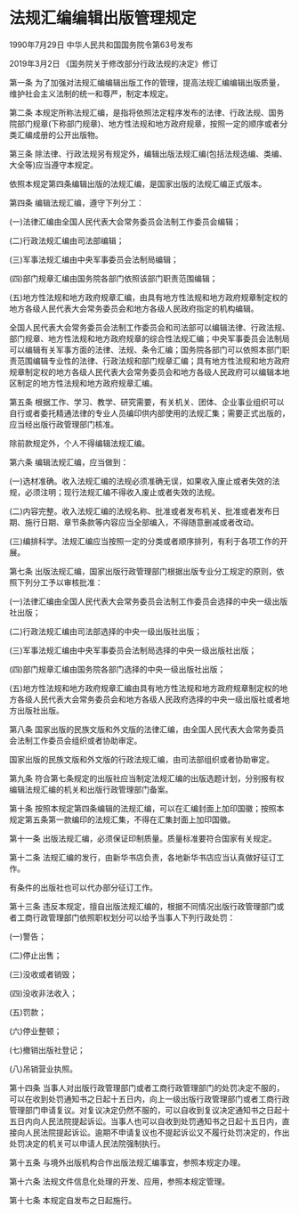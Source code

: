 # 法规汇编编辑出版管理规定

1990年7月29日 中华人民共和国国务院令第63号发布

2019年3月2日 《国务院关于修改部分行政法规的决定》修订

<!-- INFO END -->

第一条 为了加强对法规汇编编辑出版工作的管理，提高法规汇编编辑出版质量，维护社会主义法制的统一和尊严，制定本规定。

第二条 本规定所称法规汇编，是指将依照法定程序发布的法律、行政法规、国务院部门规章(下称部门规章)、地方性法规和地方政府规章，按照一定的顺序或者分类汇编成册的公开出版物。

第三条 除法律、行政法规另有规定外，编辑出版法规汇编(包括法规选编、类编、大全等)应当遵守本规定。

依照本规定第四条编辑出版的法规汇编，是国家出版的法规汇编正式版本。

第四条 编辑法规汇编，遵守下列分工：

(一)法律汇编由全国人民代表大会常务委员会法制工作委员会编辑；

(二)行政法规汇编由司法部编辑；

(三)军事法规汇编由中央军事委员会法制局编辑；

(四)部门规章汇编由国务院各部门依照该部门职责范围编辑；

(五)地方性法规和地方政府规章汇编，由具有地方性法规和地方政府规章制定权的地方各级人民代表大会常务委员会和地方各级人民政府指定的机构编辑。

全国人民代表大会常务委员会法制工作委员会和司法部可以编辑法律、行政法规、部门规章、地方性法规和地方政府规章的综合性法规汇编；中央军事委员会法制局可以编辑有关军事方面的法律、法规、条令汇编；国务院各部门可以依照本部门职责范围编辑专业性的法律、行政法规和部门规章汇编；具有地方性法规和地方政府规章制定权的地方各级人民代表大会常务委员会和地方各级人民政府可以编辑本地区制定的地方性法规和地方政府规章汇编。

第五条 根据工作、学习、教学、研究需要，有关机关、团体、企业事业组织可以自行或者委托精通法律的专业人员编印供内部使用的法规汇集；需要正式出版的，应当经出版行政管理部门核准。

除前款规定外，个人不得编辑法规汇编。

第六条 编辑法规汇编，应当做到：

(一)选材准确。收入法规汇编的法规必须准确无误，如果收入废止或者失效的法规，必须注明；现行法规汇编不得收入废止或者失效的法规。

(二)内容完整。收入法规汇编的法规名称、批准或者发布机关、批准或者发布日期、施行日期、章节条款等内容应当全部编入，不得随意删减或者改动。

(三)编排科学。法规汇编应当按照一定的分类或者顺序排列，有利于各项工作的开展。

第七条 出版法规汇编，国家出版行政管理部门根据出版专业分工规定的原则，依照下列分工予以审核批准：

(一)法律汇编由全国人民代表大会常务委员会法制工作委员会选择的中央一级出版社出版；

(二)行政法规汇编由司法部选择的中央一级出版社出版；

(三)军事法规汇编由中央军事委员会法制局选择的中央一级出版社出版；

(四)部门规章汇编由国务院各部门选择的中央一级出版社出版；

(五)地方性法规和地方政府规章汇编由具有地方性法规和地方政府规章制定权的地方各级人民代表大会常务委员会和地方各级人民政府选择的中央一级出版社或者地方出版社出版。

第八条 国家出版的民族文版和外文版的法律汇编，由全国人民代表大会常务委员会法制工作委员会组织或者协助审定。

国家出版的民族文版和外文版的行政法规汇编，由司法部组织或者协助审定。

第九条 符合第七条规定的出版社应当制定法规汇编的出版选题计划，分别报有权编辑法规汇编的机关和出版行政管理部门备案。

第十条 按照本规定第四条编辑的法规汇编，可以在汇编封面上加印国徽；按照本规定第五条第一款编印的法规汇集，不得在汇集封面上加印国徽。

第十一条 出版法规汇编，必须保证印制质量。质量标准要符合国家有关规定。

第十二条 法规汇编的发行，由新华书店负责，各地新华书店应当认真做好征订工作。

有条件的出版社也可以代办部分征订工作。

第十三条 违反本规定，擅自出版法规汇编的，根据不同情况出版行政管理部门或者工商行政管理部门依照职权划分可以给予当事人下列行政处罚：

(一)警告；

(二)停止出售；

(三)没收或者销毁；

(四)没收非法收入；

(五)罚款；

(六)停业整顿；

(七)撤销出版社登记；

(八)吊销营业执照。

第十四条 当事人对出版行政管理部门或者工商行政管理部门的处罚决定不服的，可以在收到处罚通知书之日起十五日内，向上一级出版行政管理部门或者工商行政管理部门申请复议。对复议决定仍然不服的，可以自收到复议决定通知书之日起十五日内向人民法院提起诉讼。当事人也可以自收到处罚通知书之日起十五日内，直接向人民法院提起诉讼。逾期不申请复议也不提起诉讼又不履行处罚决定的，作出处罚决定的机关可以申请人民法院强制执行。

第十五条 与境外出版机构合作出版法规汇编事宜，参照本规定办理。

第十六条 法规文件信息化处理的开发、应用，参照本规定管理。

第十七条 本规定自发布之日起施行。


